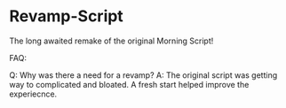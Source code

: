 # Revamp-Script

The long awaited remake of the original Morning Script!



FAQ:

Q: Why was there a need for a revamp?
A: The original script was getting way to complicated and bloated. A fresh start helped improve the experiecnce.
